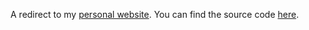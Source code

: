 A redirect to my [personal website](https://shrike.me/). You can find the
source code [here](https://github.com/SShrike/website).
